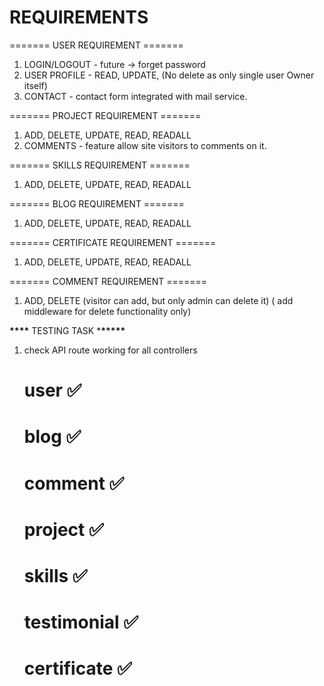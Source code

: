 # REQUIREMENTS

======= USER REQUIREMENT =======

1. LOGIN/LOGOUT - future -> forget password
2. USER PROFILE - READ, UPDATE, (No delete as only single user Owner itself)
3. CONTACT - contact form integrated with mail service.

======= PROJECT REQUIREMENT =======

1. ADD, DELETE, UPDATE, READ, READALL
2. COMMENTS - feature allow site visitors to comments on it.

======= SKILLS REQUIREMENT =======

1. ADD, DELETE, UPDATE, READ, READALL

======= BLOG REQUIREMENT =======

1. ADD, DELETE, UPDATE, READ, READALL

======= CERTIFICATE REQUIREMENT =======

1. ADD, DELETE, UPDATE, READ, READALL

======= COMMENT REQUIREMENT =======

1. ADD, DELETE
   (visitor can add, but only admin can delete it)
   ( add middleware for delete functionality only)

**\*\*\*\*** TESTING TASK \***\*\*\*\*\***

1. check API route working for all controllers
   # user ✅
   # blog ✅
   # comment ✅
   # project ✅
   # skills ✅
   # testimonial ✅
   # certificate ✅
